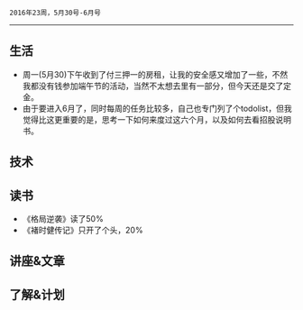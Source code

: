 	2016年23周，5月30号-6月号
---
##  生活
+ 周一(5月30)下午收到了付三押一的房租，让我的安全感又增加了一些，不然我都没有钱参加端午节的活动，当然不太想去里有一部分，但今天还是交了定金。
+ 由于要进入6月了，同时每周的任务比较多，自己也专门列了个todolist，但我觉得比这更重要的是，思考一下如何来度过这六个月，以及如何去看招股说明书。


##  技术


##  读书
+ 《格局逆袭》读了50%
+ 《褚时健传记》只开了个头，20%

##  讲座&文章


##  了解&计划

